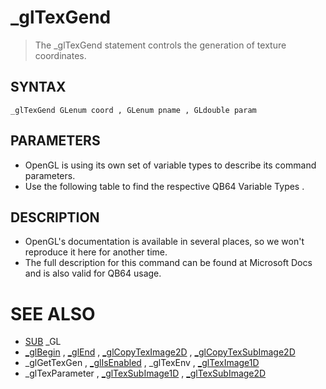 # _glTexGend
> The _glTexGend statement controls the generation of texture coordinates.

## SYNTAX
`_glTexGend GLenum coord , GLenum pname , GLdouble param`

## PARAMETERS
* OpenGL is using its own set of variable types to describe its command parameters.
* Use the following table to find the respective QB64 Variable Types .


## DESCRIPTION
* OpenGL's documentation is available in several places, so we won't reproduce it here for another time.
* The full description for this command can be found at Microsoft Docs and is also valid for QB64 usage.


# SEE ALSO
* [SUB](SUB.md) _GL
* [_glBegin](_glBegin.md) , [_glEnd](_glEnd.md) , [_glCopyTexImage2D](_glCopyTexImage2D.md) , [_glCopyTexSubImage2D](_glCopyTexSubImage2D.md)
* _glGetTexGen , [_glIsEnabled](_glIsEnabled.md) , _glTexEnv , [_glTexImage1D](_glTexImage1D.md)
* _glTexParameter , [_glTexSubImage1D](_glTexSubImage1D.md) , [_glTexSubImage2D](_glTexSubImage2D.md)

